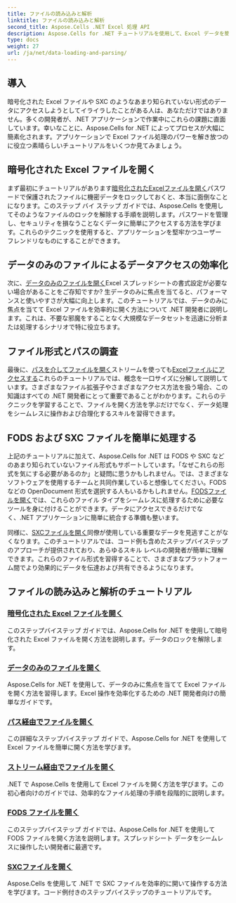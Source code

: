 ```yaml
---
title: ファイルの読み込みと解析
linktitle: ファイルの読み込みと解析
second_title: Aspose.Cells .NET Excel 処理 API
description: Aspose.Cells for .NET チュートリアルを使用して、Excel データを簡単にロック解除します。暗号化されたファイル、データのみのファイル、FODS ファイル、および SXC ファイルを開く方法を学習します。
type: docs
weight: 27
url: /ja/net/data-loading-and-parsing/
---
```

## 導入

暗号化された Excel ファイルや SXC のようなあまり知られていない形式のデータにアクセスしようとしてイライラしたことがある人は、あなただけではありません。多くの開発者が、.NET アプリケーションで作業中にこれらの課題に直面しています。幸いなことに、Aspose.Cells for .NET によってプロセスが大幅に簡素化されます。アプリケーションで Excel ファイル処理のパワーを解き放つのに役立つ素晴らしいチュートリアルをいくつか見てみましょう。

## 暗号化された Excel ファイルを開く

まず最初にチュートリアルがあります[暗号化されたExcelファイルを開く](./opening-encrypted-excel-files/)パスワードで保護されたファイルに機密データをロックしておくと、本当に面倒なことになります。このステップ バイ ステップ ガイドでは、Aspose.Cells を使用してそのようなファイルのロックを解除する手順を説明します。パスワードを管理し、セキュリティを損なうことなくデータに簡単にアクセスする方法を学びます。これらのテクニックを使用すると、アプリケーションを堅牢かつユーザー フレンドリなものにすることができます。

## データのみのファイルによるデータアクセスの効率化

次に、[データのみのファイルを開く](./opening-file-with-data-only/)Excel スプレッドシートの書式設定が必要ない場合があることをご存知ですか? 生データのみに焦点を当てると、パフォーマンスと使いやすさが大幅に向上します。このチュートリアルでは、データのみに焦点を当てて Excel ファイルを効率的に開く方法について .NET 開発者に説明します。これは、不要な邪魔をすることなく大規模なデータセットを迅速に分析または処理するシナリオで特に役立ちます。

## ファイル形式とパスの調査

最後に、[パスを介してファイルを開く](./opening-files-through-path/)ストリームを使っても[Excelファイルにアクセスする](./opening-file-through-stream/)これらのチュートリアルでは、概念を一口サイズに分解して説明しています。さまざまなファイル拡張子やさまざまなアクセス方法を扱う場合、この知識はすべての .NET 開発者にとって重要であることがわかります。これらのテクニックを学習することで、ファイルを開く方法を学ぶだけでなく、データ処理をシームレスに操作および合理化するスキルを習得できます。

## FODS および SXC ファイルを簡単に処理する

上記のチュートリアルに加えて、Aspose.Cells for .NET は FODS や SXC などのあまり知られていないファイル形式もサポートしています。「なぜこれらの形式を気にする必要があるのか」と疑問に思うかもしれません。では、さまざまなソフトウェアを使用するチームと共同作業していると想像してください。FODS などの OpenDocument 形式を選択する人もいるかもしれません。[FODSファイルを開く](./opening-fods-files/)では、これらのファイル タイプをシームレスに処理するために必要なツールを身に付けることができます。データにアクセスできるだけでなく、.NET アプリケーションに簡単に統合する準備も整います。

同様に、[SXCファイルを開く](./opening-sxc-files/)同僚が使用している重要なデータを見逃すことがなくなります。このチュートリアルでは、コード例も含めたステップバイステップのアプローチが提供されており、あらゆるスキル レベルの開発者が簡単に理解できます。これらのファイル形式を習得することで、さまざまなプラットフォーム間でより効果的にデータを伝達および共有できるようになります。

## ファイルの読み込みと解析のチュートリアル
### [暗号化された Excel ファイルを開く](./opening-encrypted-excel-files/)
このステップバイステップ ガイドでは、Aspose.Cells for .NET を使用して暗号化された Excel ファイルを開く方法を説明します。データのロックを解除します。
### [データのみのファイルを開く](./opening-file-with-data-only/)
Aspose.Cells for .NET を使用して、データのみに焦点を当てて Excel ファイルを開く方法を習得します。Excel 操作を効率化するための .NET 開発者向けの簡単なガイドです。
### [パス経由でファイルを開く](./opening-files-through-path/)
この詳細なステップバイステップ ガイドで、Aspose.Cells for .NET を使用して Excel ファイルを簡単に開く方法を学びます。
### [ストリーム経由でファイルを開く](./opening-file-through-stream/)
.NET で Aspose.Cells を使用して Excel ファイルを開く方法を学びます。この初心者向けのガイドでは、効率的なファイル処理の手順を段階的に説明します。
### [FODS ファイルを開く](./opening-fods-files/)
このステップバイステップ ガイドでは、Aspose.Cells for .NET を使用して FODS ファイルを開く方法を説明します。スプレッドシート データをシームレスに操作したい開発者に最適です。
### [SXCファイルを開く](./opening-sxc-files/)
Aspose.Cells を使用して .NET で SXC ファイルを効率的に開いて操作する方法を学びます。コード例付きのステップバイステップのチュートリアルです。